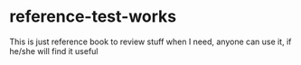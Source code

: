 # reference-test-works
This is just reference book to review stuff when I need, anyone can use it, if he/she will find it useful
